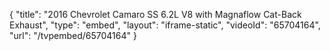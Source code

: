 {
    "title": "2016 Chevrolet Camaro SS 6.2L V8 with Magnaflow Cat-Back Exhaust",
    "type": "embed",
    "layout": "iframe-static",
    "videoId": "65704164",
    "url": "\/tvpembed\/65704164"
}